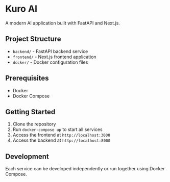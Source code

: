 # Kuro AI

A modern AI application built with FastAPI and Next.js.

## Project Structure

- `backend/` - FastAPI backend service
- `frontend/` - Next.js frontend application
- `docker/` - Docker configuration files

## Prerequisites

- Docker
- Docker Compose

## Getting Started

1. Clone the repository
2. Run `docker-compose up` to start all services
3. Access the frontend at `http://localhost:3000`
4. Access the backend at `http://localhost:8000`

## Development

Each service can be developed independently or run together using Docker Compose.
